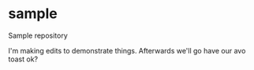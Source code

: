 # sample
Sample repository

I'm making edits to demonstrate things. Afterwards we'll go have our avo toast ok?
